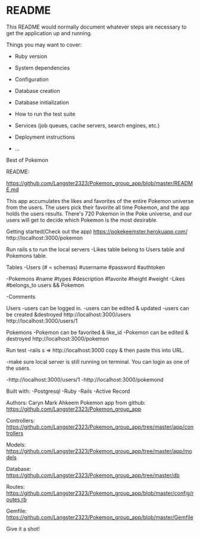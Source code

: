 # README

This README would normally document whatever steps are necessary to get the
application up and running.

Things you may want to cover:

* Ruby version

* System dependencies

* Configuration

* Database creation

* Database initialization

* How to run the test suite

* Services (job queues, cache servers, search engines, etc.)

* Deployment instructions

* ...

Best of Pokemon

README:

https://github.com/Langster2323/Pokemon_group_app/blob/master/README.md




This app accumulates the likes and favorites of the entire Pokemon universe from the users. The users pick their favorite all time Pokemon, and the app holds the users results. There's 720 Pokemon in the Poke universe, and our users will get to decide which Pokemon is the most desirable.

Getting started(Check out the app)
https://pokekeemster.herokuapp.com/
http://localhost:3000/pokemon



Run rails s to run the local servers
-Likes table belong to Users table and Pokemons table.




Tables
-Users (# = schemas)
  #username
  #password
  #authtoken




-Pokemons
  #name
  #types
  #description
  #favorite
  #height
  #weight
-Likes
  #belongs_to users && Pokemon



-Comments



Users
-users can be logged in.
-users can be edited & updated
-users can be created &destroyed
http://localhost:3000/users
http://localhost:3000/users/1




Pokemons
-Pokemon can be favorited & like_id
-Pokemon can be edited & destroyed
http://localhost:3000/pokemon




Run test
-rails s
=> http://localhost:3000 copy & then paste this into URL.




-make sure local server is still running on terminal.
You can login as one of the users.

-http://localhost:3000/users/1
-http://localhost:3000/pokemond




Built with:
-Postgresql
-Ruby
-Rails
-Active Record





Authors:
Caryn
Mark
Ahkeem
Pokemon app from github:
https://github.com/Langster2323/Pokemon_group_app




Controllers:
https://github.com/Langster2323/Pokemon_group_app/tree/master/app/controllers




Models:
https://github.com/Langster2323/Pokemon_group_app/tree/master/app/models




Database:
https://github.com/Langster2323/Pokemon_group_app/tree/master/db




Routes:
https://github.com/Langster2323/Pokemon_group_app/blob/master/config/routes.rb




Gemfile:
https://github.com/Langster2323/Pokemon_group_app/blob/master/Gemfile




Give it a shot!
